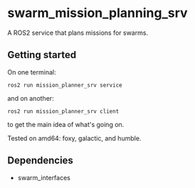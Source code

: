 # swarm_mission_planning_srv
A ROS2 service that plans missions for swarms.

## Getting started

On one terminal:

```console
ros2 run mission_planner_srv service
```

and on another:

```console
ros2 run mission_planner_srv client
```

to get the main idea of what's going on.

Tested on amd64: foxy, galactic, and humble.

## Dependencies

* swarm_interfaces
